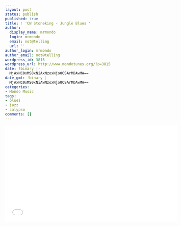 ```yaml
---
layout: post
status: publish
published: true
title: ! 'CW Stoneking - Jungle Blues '
author:
  display_name: mrmondo
  login: mrmondo
  email: not@telling
  url: ''
author_login: mrmondo
author_email: not@telling
wordpress_id: 3815
wordpress_url: http://www.mondotunes.org/?p=3815
date: !binary |-
  MjAxNC0xMS0xNiAxNzoxNjo0OSArMDAwMA==
date_gmt: !binary |-
  MjAxNC0xMS0xNiAwNzoxNjo0OSArMDAwMA==
categories:
- Mondo Music
tags:
- blues
- jazz
- calypso
comments: []
---
```

<iframe width="560" height="315" src="//www.youtube.com/embed/Jgncwm9cMio" frameborder="0"> </iframe>
